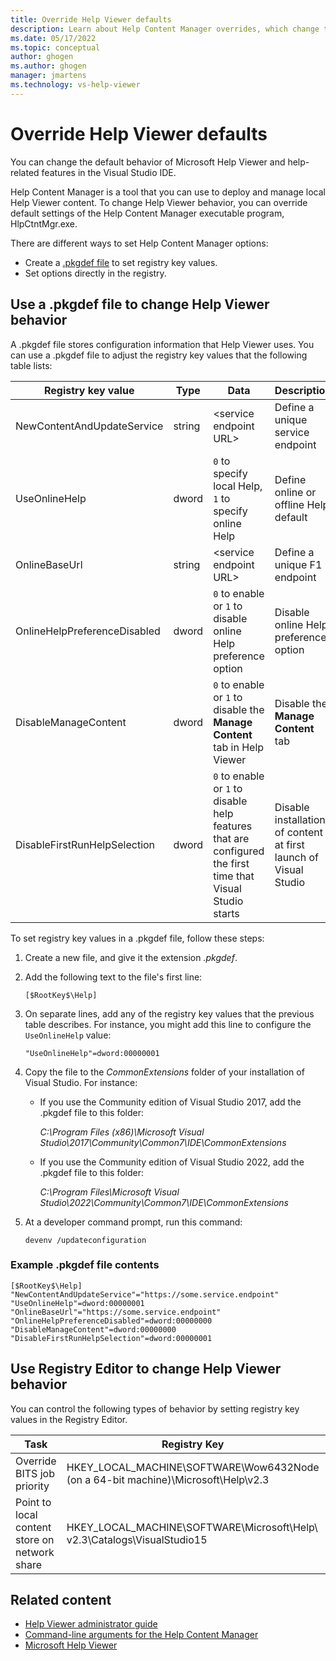 ```yaml
---
title: Override Help Viewer defaults
description: Learn about Help Content Manager overrides, which change the default behavior of Help Viewer and help-related features in the Visual Studio IDE.
ms.date: 05/17/2022
ms.topic: conceptual
author: ghogen
ms.author: ghogen
manager: jmartens
ms.technology: vs-help-viewer
---
```

# Override Help Viewer defaults


You can change the default behavior of Microsoft Help Viewer and help-related features in the Visual Studio IDE.

Help Content Manager is a tool that you can use to deploy and manage local Help Viewer content. To change Help Viewer behavior, you can override default settings of the Help Content Manager executable program, HlpCtntMgr.exe.

There are different ways to set Help Content Manager options:

- Create a [.pkgdef file](https://devblogs.microsoft.com/visualstudio/whats-a-pkgdef-and-why/) to set registry key values.
- Set options directly in the registry.

## Use a .pkgdef file to change Help Viewer behavior

A .pkgdef file stores configuration information that Help Viewer uses. You can use a .pkgdef file to adjust the registry key values that the following table lists:

|Registry key value|Type|Data|Description|
|------------------|----|----|-----------|
|NewContentAndUpdateService|string|\<service endpoint URL\>|Define a unique service endpoint|
|UseOnlineHelp|dword|`0` to specify local Help, `1` to specify online Help|Define online or offline Help default|
|OnlineBaseUrl|string|\<service endpoint URL\>|Define a unique F1 endpoint|
|OnlineHelpPreferenceDisabled|dword|`0` to enable or `1` to disable online Help preference option|Disable online Help preference option|
|DisableManageContent|dword|`0` to enable or `1` to disable the **Manage Content** tab in Help Viewer|Disable the **Manage Content** tab|
|DisableFirstRunHelpSelection|dword|`0` to enable or `1` to disable help features that are configured the first time that Visual Studio starts|Disable installation of content at first launch of Visual Studio|

To set registry key values in a .pkgdef file, follow these steps:

1. Create a new file, and give it the extension *.pkgdef*.

1. Add the following text to the file's first line:

   `[$RootKey$\Help]`

1. On separate lines, add any of the registry key values that the previous table describes. For instance, you might add this line to configure the `UseOnlineHelp` value:

   `"UseOnlineHelp"=dword:00000001`

1. Copy the file to the *CommonExtensions* folder of your installation of Visual Studio. For instance:

   - If you use the Community edition of Visual Studio 2017, add the .pkgdef file to this folder:

     *C:\Program Files (x86)\Microsoft Visual Studio\2017\Community\Common7\IDE\CommonExtensions*

   - If you use the Community edition of Visual Studio 2022, add the .pkgdef file to this folder:

     *C:\Program Files\Microsoft Visual Studio\2022\Community\Common7\IDE\CommonExtensions*

1. At a developer command prompt, run this command:

   `devenv /updateconfiguration`

### Example .pkgdef file contents

```pkgdef
[$RootKey$\Help]
"NewContentAndUpdateService"="https://some.service.endpoint"
"UseOnlineHelp"=dword:00000001
"OnlineBaseUrl"="https://some.service.endpoint"
"OnlineHelpPreferenceDisabled"=dword:00000000
"DisableManageContent"=dword:00000000
"DisableFirstRunHelpSelection"=dword:00000001
```

## Use Registry Editor to change Help Viewer behavior

You can control the following types of behavior by setting registry key values in the Registry Editor.

|Task|Registry Key|Value|Data|
|----------|-----|------|----|
|Override BITS job priority|HKEY_LOCAL_MACHINE\SOFTWARE\Wow6432Node (on a 64-bit machine)\Microsoft\Help\v2.3|BITSPriority|**foreground**, **high**, **normal**, or **low**|
|Point to local content store on network share|HKEY_LOCAL_MACHINE\SOFTWARE\Microsoft\Help\ v2.3\Catalogs\VisualStudio15|LocationPath|*ContentStoreNetworkShare*|

## Related content

- [Help Viewer administrator guide](../help-viewer/administrator-guide.md)
- [Command-line arguments for the Help Content Manager](../help-viewer/command-line-arguments.md)
- [Microsoft Help Viewer](../help-viewer/overview.md)

